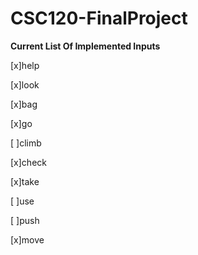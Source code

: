 # CSC120-FinalProject
__Current List Of Implemented Inputs__

[x]help

[x]look 

[x]bag

[x]go

[ ]climb

[x]check

[x]take

[ ]use

[ ]push

[x]move